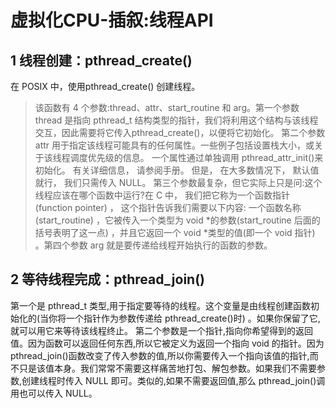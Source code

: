 ﻿# 虚拟化CPU-插叙:线程API

## 1 线程创建：pthread_create() ##

在 POSIX 中，使用pthread_create() 创建线程。

> 该函数有 4 个参数:thread、attr、start_routine 和 arg。第一个参数 thread 是指向 pthread_t 结构类型的指针，我们将利用这个结构与该线程交互，因此需要将它传入pthread_create()，以便将它初始化。 第二个参数 attr 用于指定该线程可能具有的任何属性。一些例子包括设置栈大小，或关于该线程调度优先级的信息。 一个属性通过单独调用 pthread_attr_init()来初始化。 有关详细信息， 请参阅手册。 但是， 在大多数情况下， 默认值就行， 我们只需传入 NULL。  第三个参数最复杂，但它实际上只是问:这个线程应该在哪个函数中运行?在 C 中， 我们把它称为一个函数指针 (function pointer) ， 这个指针告诉我们需要以下内容: 一个函数名称(start_routine) ，它被传入一个类型为 void *的参数(start_routine 后面的括号表明了这一点) ，并且它返回一个 void *类型的值(即一个 void 指针) 。第四个参数 arg 就是要传递给线程开始执行的函数的参数。

## 2 等待线程完成：pthread_join() ##

第一个是 pthread_t 类型,用于指定要等待的线程。这个变量是由线程创建函数初始化的(当你将一个指针作为参数传递给 pthread_create()时) 。如果你保留了它,就可以用它来等待该线程终止。 第二个参数是一个指针,指向你希望得到的返回值。因为函数可以返回任何东西,所以它被定义为返回一个指向 void 的指针。因为 pthread_join()函数改变了传入参数的值,所以你需要传入一个指向该值的指针,而不只是该值本身。我们常常不需要这样痛苦地打包、解包参数。如果我们不需要参数,创建线程时传入 NULL 即可。类似的,如果不需要返回值,那么 pthread_join()调用也可以传入 NULL。
